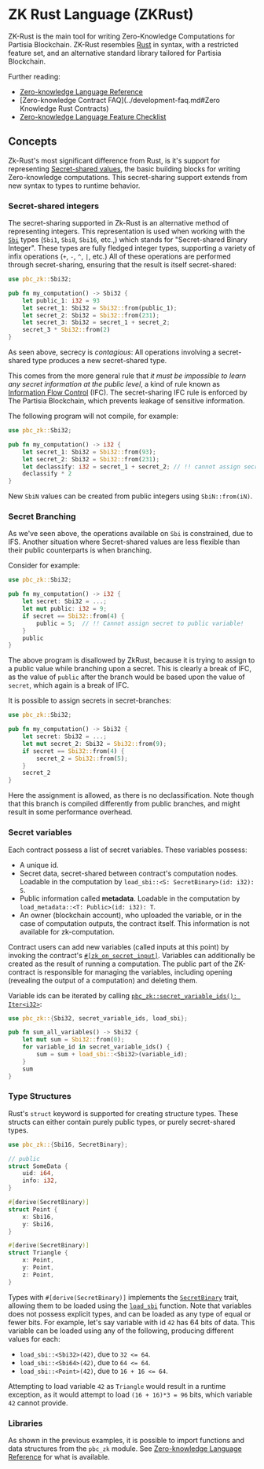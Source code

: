 # ZK Rust Language (ZKRust)

ZK-Rust is the main tool for writing Zero-Knowledge Computations for Partisia
Blockchain. ZK-Rust resembles [Rust](https://rust-lang.com) in syntax, with
a restricted feature set, and an alternative standard library tailored for
Partisia Blockchain.

Further reading:

- [Zero-knowledge Language Reference](zk-rust-reference.md)
- [Zero-knowledge Contract FAQ](../development-faq.md#Zero Knowledge Rust Contracts)
- [Zero-knowledge Language Feature Checklist](zk-language-features.md)

## Concepts

Zk-Rust's most significant difference from Rust, is it's support for
representing [Secret-shared values](https://en.wikipedia.org/wiki/Secret_sharing),
the basic building blocks for writing Zero-knowledge computations.
This secret-sharing support extends from new syntax to types to runtime behavior.

### Secret-shared integers

The secret-sharing supported in Zk-Rust is an alternative method of
representing integers. This representation is used when working with
the [`Sbi`](https://partisiablockchain.gitlab.io/language/contract-sdk/pbc_zk_core/struct.Sbi.html)
types (`Sbi1`, `Sbi8`, `Sbi16`, etc.,) which stands for "Secret-shared
Binary Integer". These types are fully fledged integer types,
supporting a variety of infix operations (`+`, `-`, `^`, `|`, etc.) All of
these operations are performed through secret-sharing, ensuring that the result
is itself secret-shared:

```rust
use pbc_zk::Sbi32;

pub fn my_computation() -> Sbi32 {
    let public_1: i32 = 93
    let secret_1: Sbi32 = Sbi32::from(public_1);
    let secret_2: Sbi32 = Sbi32::from(231);
    let secret_3: Sbi32 = secret_1 + secret_2;
    secret_3 * Sbi32::from(2)
}
```

As seen above, secrecy is _contagious_: All operations involving
a secret-shared type produces a new secret-shared type.

This comes from the more general rule that _it must be impossible to learn any
secret information at the public level_, a kind of rule known as [Information Flow
Control](https://en.wikipedia.org/wiki/Information_flow_(information_theory))
(IFC). The secret-sharing IFC rule is enforced by The Partisia Blockchain,
which prevents leakage of sensitive information.

The following program will not compile, for example:

```rust
use pbc_zk::Sbi32;

pub fn my_computation() -> i32 {
    let secret_1: Sbi32 = Sbi32::from(93);
    let secret_2: Sbi32 = Sbi32::from(231);
    let declassify: i32 = secret_1 + secret_2; // !! cannot assign secret to public variable!
    declassify * 2
}
```

New `SbiN` values can be created from public integers using `SbiN::from(iN)`.

### Secret Branching

As we've seen above, the operations available on `Sbi` is constrained, due to
IFS. Another situation where Secret-shared values are less flexible than their
public counterparts is when branching.

Consider for example:

```rust
use pbc_zk::Sbi32;

pub fn my_computation() -> i32 {
    let secret: Sbi32 = ...;
    let mut public: i32 = 9;
    if secret == Sbi32::from(4) {
        public = 5;  // !! Cannot assign secret to public variable!
    }
    public
}
```

The above program is disallowed by ZkRust, because it is trying to assign to
a public value while branching upon a secret. This is clearly a break of IFC,
as the value of `public` after the branch would be based upon the value of
`secret`, which again is a break of IFC.

It is possible to assign secrets in secret-branches:

```rust
use pbc_zk::Sbi32;

pub fn my_computation() -> Sbi32 {
    let secret: Sbi32 = ...;
    let mut secret_2: Sbi32 = Sbi32::from(9);
    if secret == Sbi32::from(4) {
        secret_2 = Sbi32::from(5);
    }
    secret_2
}
```

Here the assignment is allowed, as there is no declassification. Note though
that this branch is compiled differently from public branches, and might result
in some performance overhead.

### Secret variables

Each contract possess a list of secret variables. These variables possess:

- A unique id.
- Secret data, secret-shared between contract's computation nodes. Loadable in
  the computation by `load_sbi::<S: SecretBinary>(id: i32): S`.
- Public information called __metadata__. Loadable in the computation by
  `load_metadata::<T: Public>(id: i32): T`.
- An owner (blockchain account), who uploaded the variable, or in the case of
  computation outputs, the contract itself. This information is not available for zk-computation.

Contract users can add new variables (called inputs at this point) by invoking
the
contract's [`#[zk_on_secret_input]`](https://partisiablockchain.gitlab.io/language/contract-sdk/pbc_contract_codegen/attr.zk_on_secret_input.html).
Variables can additionally be created
as the result of running a computation. The public part of the ZK-contract is
responsible for managing the variables, including opening (revealing the
output of a computation) and deleting them.

Variable ids can be iterated by
calling [`pbc_zk::secret_variable_ids(): Iter<i32>`](https://partisiablockchain.gitlab.io/language/contract-sdk/pbc_zk/fn.secret_variable_ids.html):

```rust
use pbc_zk::{Sbi32, secret_variable_ids, load_sbi};

pub fn sum_all_variables() -> Sbi32 {
    let mut sum = Sbi32::from(0);
    for variable_id in secret_variable_ids() {
        sum = sum + load_sbi::<Sbi32>(variable_id);
    }
    sum
}
```

### Type Structures

Rust's `struct` keyword is supported for creating structure types. These
structs can either contain purely public types, or purely secret-shared types.

```rust
use pbc_zk::{Sbi16, SecretBinary};

// public
struct SomeData {
    uid: i64,
    info: i32,
}

#[derive(SecretBinary)]
struct Point {
    x: Sbi16,
    y: Sbi16,
}

#[derive(SecretBinary)]
struct Triangle {
    x: Point,
    y: Point,
    z: Point,
}
```

Types with `#[derive(SecretBinary)]` implements
the [`SecretBinary`](https://partisiablockchain.gitlab.io/language/contract-sdk/pbc_zk/trait.SecretBinary.html) trait,
allowing them to be loaded using
the [`load_sbi`](https://partisiablockchain.gitlab.io/language/contract-sdk/pbc_zk/fn.load_sbi.html) function. Note that
variables
does not possess explicit types, and can be loaded as any type of equal or
fewer bits. For example, let's say variable with id `42` has 64 bits of data.
This variable can be loaded using any of the following, producing different
values for each:

- `load_sbi::<Sbi32>(42)`, due to `32 <= 64`.
- `load_sbi::<Sbi64>(42)`, due to `64 <= 64`.
- `load_sbi::<Point>(42)`, due to `16 + 16 <= 64`.

Attempting to load variable `42` as `Triangle` would result in a runtime
exception, as it would attempt to load `(16 + 16)*3 = 96` bits, which variable
`42` cannot provide.

### Libraries

As shown in the previous examples, it is possible to import functions and data
structures from the `pbc_zk` module. See [Zero-knowledge Language
Reference](zk-rust-reference.md) for what is available.

